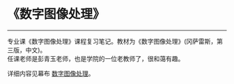 # 《数字图像处理》
***
专业课《数字图像处理》课程复习笔记。教材为《数字图像处理》(冈萨雷斯，第三版，中文)。  
任课老师是彭青玉老师，也是学院的一位老教师了，很和蔼有趣。

详细内容见幕布 [数字图像处理](https://www.mubucm.com/doc/poGGQdL4de)。